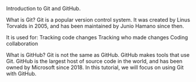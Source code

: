 Introduction to Git and GitHub.

What is Git?
Git is a popular version control system. It was created by Linus Torvalds in 2005, and has been maintained by Junio Hamano since then.

It is used for:
Tracking code changes
Tracking who made changes
Coding collaboration

What is GitHub?
Git is not the same as GitHub.
GitHub makes tools that use Git.
GitHub is the largest host of source code in the world, and has been owned by Microsoft since 2018.
In this tutorial, we will focus on using Git with GitHub.
